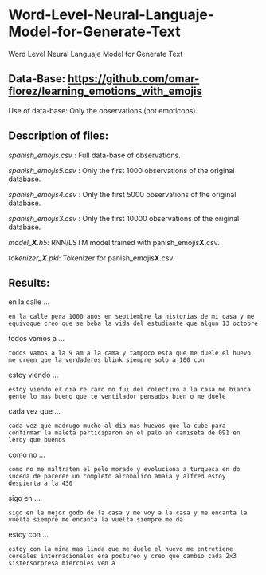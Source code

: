 # Word-Level-Neural-Languaje-Model-for-Generate-Text
Word Level Neural Languaje Model for Generate Text

## Data-Base: https://github.com/omar-florez/learning_emotions_with_emojis
Use of data-base: Only the observations (not emoticons).

## Description of files:
*spanish_emojis.csv* : Full data-base of observations.

*spanish_emojis5.csv* : Only the first 1000 observations of the original database.

*spanish_emojis4.csv* : Only the first 5000 observations of the original database.

*spanish_emojis3.csv* : Only the first 10000 observations of the original database.

*model_**X**.h5*: RNN/LSTM model trained with panish_emojis**X**.csv.

*tokenizer_**X**.pkl*: Tokenizer for panish_emojis**X**.csv.

## Results:
en la calle ...
```
en la calle pera 1000 anos en septiembre la historias de mi casa y me equivoque creo que se beba la vida del estudiante que algun 13 octobre
```

todos vamos a ...
```
todos vamos a la 9 am a la cama y tampoco esta que me duele el huevo me creen que la verdaderos blink siempre solo a 100 con
```

estoy viendo ...
```
estoy viendo el dia re raro no fui del colectivo a la casa me bianca gente lo mas bueno que te ventilador pensados bien o me duele
```

cada vez que ...
```
cada vez que madrugo mucho al dia mas huevos que la cube para confirmar la maleta participaron en el palo en camiseta de 091 en leroy que buenos
```

como no ...
```
como no me maltraten el pelo morado y evoluciona a turquesa en do suceda de parecer un completo alcoholico amaia y alfred estoy despierta a la 430
```

sigo en ...
```
sigo en la mejor godo de la casa y me voy a la casa y me encanta la vuelta siempre me encanta la vuelta siempre me da
```

estoy con ...
```
estoy con la mina mas linda que me duele el huevo me entretiene cereales internacionales era postureo y creo que cambio cada 2x3 sistersorpresa miercoles ven a
```
